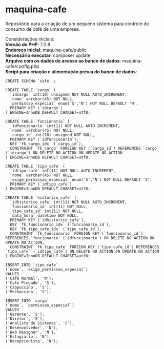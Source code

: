 # maquina-cafe
Repositório para a criação de um pequeno sistema para controle do consumo de café de uma empresa.

Considerações iniciais:  
**Versão do PHP**: 7.2.8  
**Endereço inicial**: maquina-cafe/public  
**Necessário executar**: composer update  
**Arquivo com os dados de acesso ao banco de dados**: maquina-cafe/config.php  
**Script para criação e alimentação prévia do banco de dados**:  

  
```
CREATE SCHEMA `cafe` ;
```
```
CREATE TABLE `cargo` (
  `idcargo` int(10) unsigned NOT NULL AUTO_INCREMENT,
  `nome` varchar(45) NOT NULL,
  `permissao_especial` enum('S','N') NOT NULL DEFAULT 'N',
  PRIMARY KEY (`idcargo`)
) ENGINE=InnoDB DEFAULT CHARSET=utf8;
```
```
CREATE TABLE `funcionario` (
  `idfuncionario` int(11) NOT NULL AUTO_INCREMENT,
  `nome` varchar(45) NOT NULL,
  `cargo_id` int(10) unsigned NOT NULL,
  PRIMARY KEY (`idfuncionario`),
  KEY `fk_cargo_idx` (`cargo_id`),
  CONSTRAINT `fk_cargo` FOREIGN KEY (`cargo_id`) REFERENCES `cargo` (`idcargo`) ON DELETE NO ACTION ON UPDATE NO ACTION
) ENGINE=InnoDB DEFAULT CHARSET=utf8;
```
```
CREATE TABLE `tipo_cafe` (
  `idtipo_cafe` int(11) NOT NULL AUTO_INCREMENT,
  `nome` varchar(45) NOT NULL,
  `exige_permissao_especial` enum('S','N') NOT NULL DEFAULT 'S',
  PRIMARY KEY (`idtipo_cafe`)
) ENGINE=InnoDB DEFAULT CHARSET=utf8;
```
```
CREATE TABLE `historico_cafe` (
  `idhistorico_cafe` int(11) NOT NULL AUTO_INCREMENT,
  `funcionario_id` int(11) NOT NULL,
  `tipo_cafe_id` int(11) NOT NULL,
  `data_hora` datetime NOT NULL,
  PRIMARY KEY (`idhistorico_cafe`),
  KEY `fk_funcionario_idx` (`funcionario_id`),
  KEY `fk_tipo_cafe_idx` (`tipo_cafe_id`),
  CONSTRAINT `fk_funcionario` FOREIGN KEY (`funcionario_id`) REFERENCES `funcionario` (`idfuncionario`) ON DELETE NO ACTION ON UPDATE NO ACTION,
  CONSTRAINT `fk_tipo_cafe` FOREIGN KEY (`tipo_cafe_id`) REFERENCES `tipo_cafe` (`idtipo_cafe`) ON DELETE NO ACTION ON UPDATE NO ACTION
) ENGINE=InnoDB DEFAULT CHARSET=utf8;
```
```
INSERT INTO `tipo_cafe`
(`nome`, `exige_permissao_especial`)
VALUES
('Café Normal', 'N'),
('Café Pingado', 'S'),
('Cappuccino', 'S'),
('Mochaccino', 'S');
```
```
INSERT INTO `cargo`
(`nome`, `permissao_especial`)
VALUES
('Gerente', 'S'),
('Diretor', 'S'),
('Analista de Sistemas', 'S'),
('Desenvolvedor', 'N'),
('Web Designer', 'N'),
('Estagiário', 'N'),
('Recepcionista', 'N');
```
